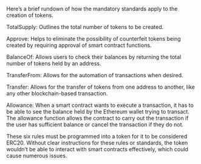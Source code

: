 Here’s a brief rundown of how the mandatory standards apply to the creation of tokens.

TotalSupply: Outlines the total number of tokens to be created.

Approve: Helps to eliminate the possibility of counterfeit tokens being created by requiring approval of smart contract functions.

BalanceOf: Allows users to check their balances by returning the total number of tokens held by an address.

TransferFrom: Allows for the automation of transactions when desired.

Transfer: Allows for the transfer of tokens from one address to another, like any other blockchain-based transaction.

Allowance: When a smart contract wants to execute a transaction, it has to be able to see the balance held by the Ethereum wallet trying to transact. The allowance function allows the contract to carry out the transaction if the user has sufficient balance or cancel the transaction if they do not.

These six rules must be programmed into a token for it to be considered ERC20. Without clear instructions for these rules or standards, the token wouldn’t be able to interact with smart contracts effectively, which could cause numerous issues.